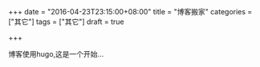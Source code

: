 +++
date = "2016-04-23T23:15:00+08:00"
title = "博客搬家"
categories = ["其它"]
tags = ["其它"]
draft = true

+++

博客使用hugo,这是一个开始...

</br>
</br>
</br>
